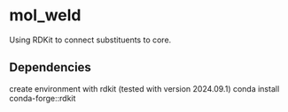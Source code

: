 # mol_weld
Using RDKit to connect substituents to core.

## Dependencies
create environment with rdkit (tested with version 2024.09.1)
    conda install conda-forge::rdkit